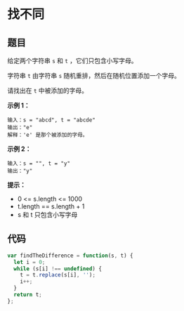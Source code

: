 # 找不同

## 题目
给定两个字符串 `s` 和 `t` ，它们只包含小写字母。

字符串 `t` 由字符串 `s` 随机重排，然后在随机位置添加一个字母。

请找出在 `t` 中被添加的字母。

**示例 1：**
```
输入：s = "abcd", t = "abcde"
输出："e"
解释：'e' 是那个被添加的字母。
```

**示例 2：**
```
输入：s = "", t = "y"
输出："y"
```

**提示：**
- 0 <= s.length <= 1000
- t.length == s.length + 1
- s 和 t 只包含小写字母

## 代码

```js
var findTheDifference = function(s, t) {
  let i = 0;
  while (s[i] !== undefined) {
    t = t.replace(s[i], '');
    i++;
  }
  return t;
};
```
